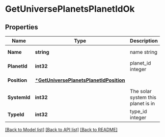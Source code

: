 # GetUniversePlanetsPlanetIdOk

## Properties
Name | Type | Description | Notes
------------ | ------------- | ------------- | -------------
**Name** | **string** | name string | [default to null]
**PlanetId** | **int32** | planet_id integer | [default to null]
**Position** | [***GetUniversePlanetsPlanetIdPosition**](get_universe_planets_planet_id_position.md) |  | [default to null]
**SystemId** | **int32** | The solar system this planet is in | [default to null]
**TypeId** | **int32** | type_id integer | [default to null]

[[Back to Model list]](../README.md#documentation-for-models) [[Back to API list]](../README.md#documentation-for-api-endpoints) [[Back to README]](../README.md)



